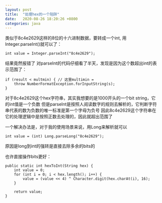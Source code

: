 ```yaml
---
layout: post
title:  "处理hex的一个陷阱"
date:   2020-08-26 18:20:26 +0800
categories: java
---
```


类似于8c4e2629这样的8位的十六进制数据，要转成一个int, 用Integer.parseInt()就可以了：

    int value = Integer.parseInt("8c4e2629");

结果竟然报错了
对parseInt的代码仔细看了半天，发现是因为这个数超出int的表示范围了：

    if (result < multmin) { // 这里multimin = 
        throw NumberFormatException.forInputString(s);
    }

对于8c4e2629这个hex字符串，其实我想要的是1000开头的一个bit string，它的int值是一个负数
但是parseInt是按照人阅读数字的规则去解析的，它判断字符串代表的数为负数的唯一标准是第一个字母为负号
因此8c4e2629这个字符串在它的处理逻辑中是按照正数去处理的，因此就超出范围了

一个解决办法是，对于我的使用场景来说，用Long来解析就可以

    int value = (int) Long.parseLong("8c4e2629");

原因是long到int的强转是直接去除多余的bits的

也许直接操作bits更好：

    public static int hexToInt(String hex) {
        int value = 0;
        for (int i = 0; i < hex.length(); i++) {
            value = (value << 4) ^ Character.digit(hex.charAt(i), 16);
        }

        return value;
    }

